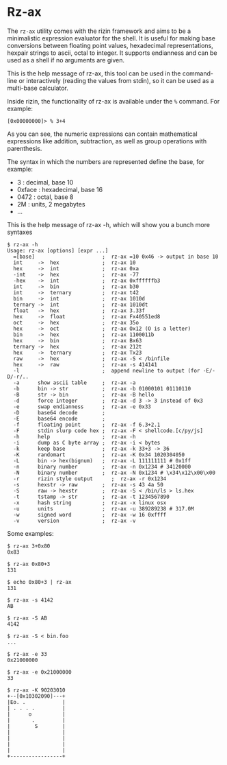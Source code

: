 # Rz-ax

The `rz-ax` utility comes with the rizin framework and aims to be a minimalistic expression evaluator for the shell. It is useful for making base conversions between floating point values, hexadecimal representations, hexpair strings to ascii, octal to integer. It supports endianness and can be used as a shell if no arguments are given.

This is the help message of rz-ax, this tool can be used in the command-line or interactively (reading the values from stdin), so it can be used as a multi-base calculator.

Inside rizin, the functionality of rz-ax is available under the `%` command. For example:

```
[0x00000000]> % 3+4
```

As you can see, the numeric expressions can contain mathematical expressions like addition, subtraction, as well as group operations with parenthesis.

The syntax in which the numbers are represented define the base, for example:

* 3 : decimal, base 10
* 0xface : hexadecimal, base 16
* 0472 : octal, base 8
* 2M : units, 2 megabytes
* ...

This is the help message of rz-ax -h, which will show you a bunch more syntaxes

```
$ rz-ax -h
Usage: rz-ax [options] [expr ...]
  =[base]                      ;  rz-ax =10 0x46 -> output in base 10
  int     ->  hex              ;  rz-ax 10
  hex     ->  int              ;  rz-ax 0xa
  -int    ->  hex              ;  rz-ax -77
  -hex    ->  int              ;  rz-ax 0xffffffb3
  int     ->  bin              ;  rz-ax b30
  int     ->  ternary          ;  rz-ax t42
  bin     ->  int              ;  rz-ax 1010d
  ternary ->  int              ;  rz-ax 1010dt
  float   ->  hex              ;  rz-ax 3.33f
  hex     ->  float            ;  rz-ax Fx40551ed8
  oct     ->  hex              ;  rz-ax 35o
  hex     ->  oct              ;  rz-ax Ox12 (O is a letter)
  bin     ->  hex              ;  rz-ax 1100011b
  hex     ->  bin              ;  rz-ax Bx63
  ternary ->  hex              ;  rz-ax 212t
  hex     ->  ternary          ;  rz-ax Tx23
  raw     ->  hex              ;  rz-ax -S < /binfile
  hex     ->  raw              ;  rz-ax -s 414141
  -l                           ;  append newline to output (for -E/-D/-r/..
  -a      show ascii table     ;  rz-ax -a
  -b      bin -> str           ;  rz-ax -b 01000101 01110110
  -B      str -> bin           ;  rz-ax -B hello
  -d      force integer        ;  rz-ax -d 3 -> 3 instead of 0x3
  -e      swap endianness      ;  rz-ax -e 0x33
  -D      base64 decode        ;
  -E      base64 encode        ;
  -f      floating point       ;  rz-ax -f 6.3+2.1
  -F      stdin slurp code hex ;  rz-ax -F < shellcode.[c/py/js]
  -h      help                 ;  rz-ax -h
  -i      dump as C byte array ;  rz-ax -i < bytes
  -k      keep base            ;  rz-ax -k 33+3 -> 36
  -K      randomart            ;  rz-ax -K 0x34 1020304050
  -L      bin -> hex(bignum)   ;  rz-ax -L 111111111 # 0x1ff
  -n      binary number        ;  rz-ax -n 0x1234 # 34120000
  -N      binary number        ;  rz-ax -N 0x1234 # \x34\x12\x00\x00
  -r      rizin style output      ;  rz-ax -r 0x1234
  -s      hexstr -> raw        ;  rz-ax -s 43 4a 50
  -S      raw -> hexstr        ;  rz-ax -S < /bin/ls > ls.hex
  -t      tstamp -> str        ;  rz-ax -t 1234567890
  -x      hash string          ;  rz-ax -x linux osx
  -u      units                ;  rz-ax -u 389289238 # 317.0M
  -w      signed word          ;  rz-ax -w 16 0xffff
  -v      version              ;  rz-ax -v
```

Some examples:
```
$ rz-ax 3+0x80
0x83
```
```
$ rz-ax 0x80+3
131
```
```
$ echo 0x80+3 | rz-ax
131
```
```
$ rz-ax -s 4142
AB
```
```
$ rz-ax -S AB
4142
```
```
$ rz-ax -S < bin.foo
...
```
```
$ rz-ax -e 33
0x21000000
```
```
$ rz-ax -e 0x21000000
33
```
```
$ rz-ax -K 90203010
+--[0x10302090]---+
|Eo. .            |
| . . . .         |
|      o          |
|       .         |
|        S        |
|                 |
|                 |
|                 |
|                 |
+-----------------+
```
